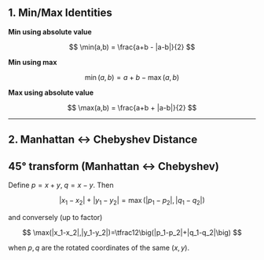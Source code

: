 ## 1. Min/Max Identities

**Min using absolute value**

  $$
  \min(a,b) = \frac{a+b - |a-b|}{2}
  $$

**Min using max**

  $$
  \min(a,b) = a + b - \max(a,b)
  $$

 **Max using absolute value**

  $$
  \max(a,b) = \frac{a+b + |a-b|}{2}
  $$

---

## 2. Manhattan ↔ Chebyshev Distance

## 45° transform (Manhattan ↔ Chebyshev)

Define $p=x+y,\;q=x-y$. Then

$$
|x_1-x_2|+|y_1-y_2|=\max(|p_1-p_2|,|q_1-q_2|)
$$

and conversely (up to factor)

$$
\max(|x_1-x_2|,|y_1-y_2|)=\tfrac12\big(|p_1-p_2|+|q_1-q_2|\big)
$$

when $p,q$ are the rotated coordinates of the same $(x,y)$.
